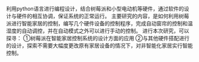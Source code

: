 利用python语言进行编程设计，结合树莓派和小型电动机等硬件，通过软件的设计与硬件的相互协调，保证系统的正常运行。
主要研究的内容，是如何利用树莓派进行智能家居的控制，编写几个硬件设备的控制程序，完成自动窗帘的控制和温湿度的自动调控，并在自动模式之外可以进行手动的控制。
进行本次研究，可以探寻：
①树莓派在智能家居控制系统的设计方面的应用
②与其他硬件搭配进行的设计，探索不需要大幅度更改原有家居设备的情况下，对非智能化家居实行智能控制。
